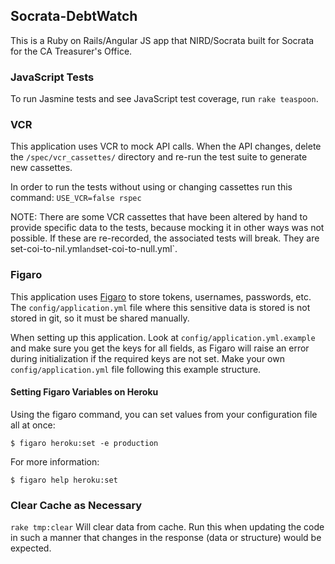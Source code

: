 ## Socrata-DebtWatch

This is a Ruby on Rails/Angular JS app that NIRD/Socrata built for Socrata for the CA Treasurer's Office.


### JavaScript Tests

To run Jasmine tests and see JavaScript test coverage, run `rake teaspoon`.

### VCR

This application uses VCR to mock API calls. When the API changes, delete the `/spec/vcr_cassettes/` directory and re-run the test suite to generate new cassettes.

In order to run the tests without using or changing cassettes run this command:
`USE_VCR=false rspec`

NOTE: There are some VCR cassettes that have been altered by hand to provide specific data to the tests, because mocking it in other ways was not possible. If these are re-recorded, the associated tests will break. They are set-coi-to-nil.yml` and `set-coi-to-null.yml`.

### Figaro

This application uses [Figaro](https://github.com/laserlemon/figaro) to store tokens, usernames, passwords, etc. The `config/application.yml` file where this sensitive data is stored is not stored in git, so it must be shared manually.

When setting up this application. Look at `config/application.yml.example` and make sure you get the keys for all fields, as Figaro will raise an error during initialization if the required keys are not set. Make your own `config/application.yml` file following this example structure.

#### Setting Figaro Variables on Heroku

Using the figaro command, you can set values from your configuration file all at once:

```
$ figaro heroku:set -e production
```

For more information:

```
$ figaro help heroku:set
```
### Clear Cache as Necessary

```rake tmp:clear```
Will clear data from cache. Run this when updating the code in such a manner that changes in the response (data or structure) would be expected.
